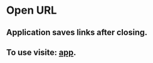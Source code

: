 # Open URL
## Application saves links after closing. 
## To use visite: [app](https://open-url-9ba24.web.app). 